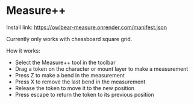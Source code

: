 # Measure++

Install link: https://owlbear-measure.onrender.com/manifest.json

Currently only works with chessboard square grid.

How it works:

- Select the Measure++ tool in the toolbar
- Drag a token on the character or mount layer to make a measurement
- Press Z to make a bend in the measurement
- Press X to remove the last bend in the measurement
- Release the token to move it to the new position
- Press escape to return the token to its previous position
